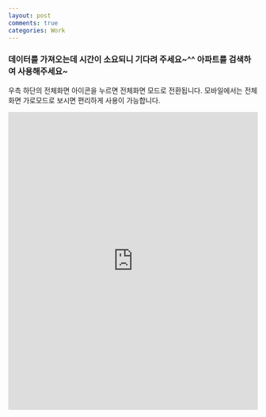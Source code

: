 ```yaml
---
layout: post
comments: true
categories: Work
---
```

### 데이터를 가져오는데 시간이 소요되니 기다려 주세요~^^ 아파트를 검색하여 사용해주세요~
우측 하단의 전체화면 아이콘을 누르면 전체화면 모드로 전환됩니다.
모바일에서는 전체화면 가로모드로 보시면 편리하게 사용이 가능합니다.

<iframe width="100%" height="600" src="https://datastudio.google.com/embed/reporting/1k-qiz23tg4tQJS1RuT8-lbgxh1dEk5tT/page/p_m71z6ym6rc" frameborder="0" style="border:0" allowfullscreen></iframe>
